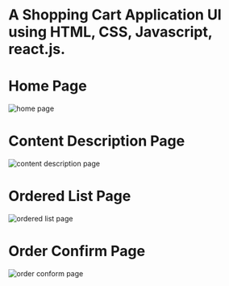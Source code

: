 # A Shopping Cart Application UI using HTML, CSS, Javascript, react.js.

# Home Page 
![home page](https://github.com/Yesha2004/shopping-cart/assets/139550824/0f409929-84f7-417b-9afb-58b8da0d37a5)
# Content Description Page
![content description page](https://github.com/Yesha2004/shopping-cart/assets/139550824/57d8891b-7a4f-492e-9360-159f1f3ec1d4)
# Ordered List Page
![ordered list page](https://github.com/Yesha2004/shopping-cart/assets/139550824/83710f0d-5d1b-4b69-85cb-b9f3c9c301d9)
# Order Confirm Page 
![order conform page](https://github.com/Yesha2004/shopping-cart/assets/139550824/b3669302-edc8-470f-80f1-179b1b9c051e)
